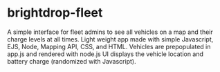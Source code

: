 # brightdrop-fleet
A simple interface for fleet admins to see all vehicles on a map and their charge levels at all times.
Light weight app made with simple Javascript, EJS, Node, Mapping API, CSS, and HTML.
Vehicles are prepopulated in app.js and rendered with node.js
UI displays the vehicle location and battery charge (randomized with Javascript).
